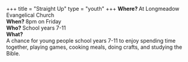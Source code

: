 +++
title = "Straight Up"
type = "youth"
+++
<b>Where? </b> At Longmeadow Evangelical Church </br>
<b>When? </b> 8pm on Friday </br>
<b>Who? </b> School years 7-11 </br>
<b>What? </b> </br>
A chance for young people school years 7-11 to enjoy spending time together, playing games, cooking meals, doing crafts, and studying the Bible. 
